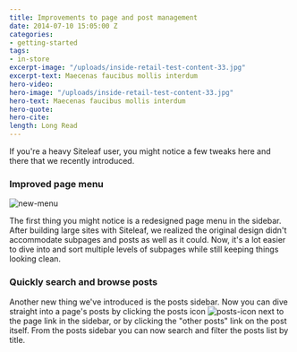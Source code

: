 ```yaml
---
title: Improvements to page and post management
date: 2014-07-10 15:05:00 Z
categories:
- getting-started
tags:
- in-store
excerpt-image: "/uploads/inside-retail-test-content-33.jpg"
excerpt-text: Maecenas faucibus mollis interdum
hero-video: 
hero-image: "/uploads/inside-retail-test-content-33.jpg"
hero-text: Maecenas faucibus mollis interdum
hero-quote: 
hero-cite: 
length: Long Read
---
```


If you're a heavy Siteleaf user, you might notice a few tweaks here and there that we recently introduced. 

### Improved page menu

![new-menu](/uploads/new-menu.jpg)

The first thing you might notice is a redesigned page menu in the sidebar. After building large sites with Siteleaf, we realized the original design didn't accommodate subpages and posts as well as it could. Now, it's a lot easier to dive into and sort multiple levels of subpages while still keeping things looking clean. 

### Quickly search and browse posts

Another new thing we've introduced is the posts sidebar. Now you can dive straight into a page's posts by clicking the posts icon ![posts-icon](/uploads/posts-icon.png) next to the page link in the sidebar, or by clicking the "other posts" link on the post itself. From the posts sidebar you can now search and filter the posts list by title.
